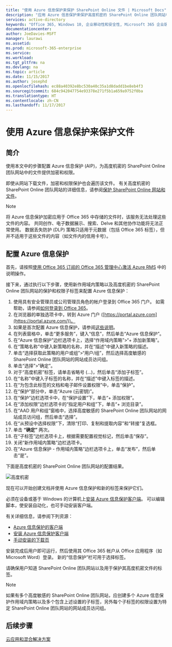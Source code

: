 ```yaml
---
title: "使用 Azure 信息保护来保护 SharePoint Online 文件 | Microsoft Docs"
description: "应用 Azure 信息保护来保护高度机密的 SharePoint Online 团队网站中的文件。"
services: active-directory
keywords: "Office 365, Windows 10, 企业移动性和安全性, Microsoft 365 企业版"
documentationcenter: 
author: JoeDavies-MSFT
manager: laurawi
ms.assetid: 
ms.prod: microsoft-365-enterprise
ms.service: 
ms.workload: 
ms.tgt_pltfrm: na
ms.devlang: na
ms.topic: article
ms.date: 11/15/2017
ms.author: josephd
ms.openlocfilehash: ec88a40392e8bc530a40c35a1d8dadd1be8eb4f3
ms.sourcegitcommit: 684c942047754e93378e271f5b1a659a9752f0ba
ms.translationtype: HT
ms.contentlocale: zh-CN
ms.lasthandoff: 11/17/2017
---
```

# <a name="protect-files-with--azure-information-protection"></a>使用 Azure 信息保护来保护文件

## <a name="introduction"></a>简介

使用本文中的步骤配置 Azure 信息保护 (AIP)，为高度机密的 SharePoint Online 团队网站中的文件提供加密和权限。 

即使从网站下载文件，加密和权限保护也会遍历该文件。 有关高度机密的 SharePoint Online 团队网站的详细信息，请参阅[保护 SharePoint Online 网站和文件](secure-sharepoint-online-sites-and-files.md)。

> [!NOTE]
> 将 Azure 信息保护加密应用于 Office 365 中存储的文件时，该服务无法处理这些文件的内容。 共同创作、电子数据展示、搜索、Delve 和其他协作功能将无法正常使用。 数据丢失防护 (DLP) 策略只适用于元数据（包括 Office 365 标签），但并不适用于这些文件的内容（如文件内的信用卡号）。

## <a name="configure-azure-information-protection"></a>配置 Azure 信息保护

首先，请按照[使用 Office 365 订阅的 Office 365 管理中心激活 Azure RMS](https://docs.microsoft.com/information-protection/deploy-use/activate-office365) 中的说明操作。

接下来，通过执行以下步骤，使用新作用域内策略以及高度机密的 SharePoint Online 团队网站的保护和权限子标签来配置 Azure 信息保护：

1. 使用具有安全管理员或公司管理员角色的帐户登录到 Office 365 门户。 如需帮助，请参阅[如何登录到 Office 365](https://support.office.com/Article/Where-to-sign-in-to-Office-365-e9eb7d51-5430-4929-91ab-6157c5a050b4)。
2. 在浏览器的单独选项卡中，转到 Azure 门户 ([https://portal.azure.com](https://portal.azure.com/))。
3. 如果是首次配置 Azure 信息保护，请参阅[这些说明](https://docs.microsoft.com/information-protection/deploy-use/configure-policy#to-access-the-azure-information-protection-blade-for-the-first-time)。
4. 在列表窗格中，单击“更多服务”，键入“信息”，然后单击“Azure 信息保护”。
5. 在“Azure 信息保护”边栏选项卡上，选择“作用域内策略”>“+ 添加新策略”。
6. 在“策略名称”中键入新策略的名称，并在“描述”中键入新策略的描述。
7. 单击“选择获取此策略的用户或组”>“用户/组”，然后选择高度敏感的 SharePoint Online 团队网站的网站成员访问组。
8. 单击“选择”>“确定”。
9. 对于“高度机密”标签，请单击省略号 (…)，然后单击“添加子标签”。
10. 在“名称”中键入子标签的名称，并在“描述”中键入标签的描述。
11. 在“为包含此标签的文档和电子邮件设置权限”中，单击“保护”。
12. 在“保护”部分中，单击“Azure (云密钥)”。
13. 在“保护”边栏选项卡中，在“保护设置”下，单击“+ 添加权限”。
14. 在“添加权限”边栏选项卡的“指定用户和组”下，单击“+ 浏览目录”。
15. 在“AAD 用户和组”窗格中，选择高度敏感的 SharePoint Online 团队网站的网站成员访问组，然后单击“选择”。
16. 在“从预设中选择权限”下，清除“打印、复制和提取内容”和“转接”复选框。
17. 单击 **“确定”** 两次。
18. 在“子标签”边栏选项卡上，根据需要配置视觉标记，然后单击“保存”。
19. 关闭“新作用域内策略”边栏选项卡。
20. 在“Azure 信息保护 - 作用域内策略”边栏选项卡上，单击“发布”，然后单击“是”。

下面是高度机密的 SharePoint Online 团队网站的配置结果。

 ![高度机密](./media/protect-files-with-aip/hc_w_aip.png)

现在可以开始创建文档并使用 Azure 信息保护和新的标签来保护它们。

必须在设备或基于 Windows 的计算机上[安装 Azure 信息保护客户端](https://docs.microsoft.com/information-protection/rms-client/install-client-app)。 可以编辑脚本，使安装自动化，也可手动安装客户端。 

有关详细信息，请参阅下列资源：

* [Azure 信息保护的客户端](https://docs.microsoft.com/information-protection/rms-client/use-client)
* [安装 Azure 信息保护客户端](https://docs.microsoft.com/information-protection/rms-client/client-admin-guide)
* [手动安装的下载页](https://www.microsoft.com/download/details.aspx?id=53018)

安装完成后用户即可运行，然后使用其 Office 365 帐户从 Office 应用程序（如 Microsoft Word）登录。 新的“信息保护”栏可用于选择标签。 

请确保用户知道 SharePoint Online 团队网站以及用于保护其高度机密文件的标签。

>[!Note]
>如果有多个高度敏感的 SharePoint Online 团队网站，应创建多个 Azure 信息保护作用域内策略以及多个包含上述设置的子标签，另外每个子标签的权限设置为特定 SharePoint Online 团队网站的网站成员访问组。
>

## <a name="next-steps"></a>后续步骤

[云应用和混合解决方案](https://technet.microsoft.com/library/dn262744.aspx)
